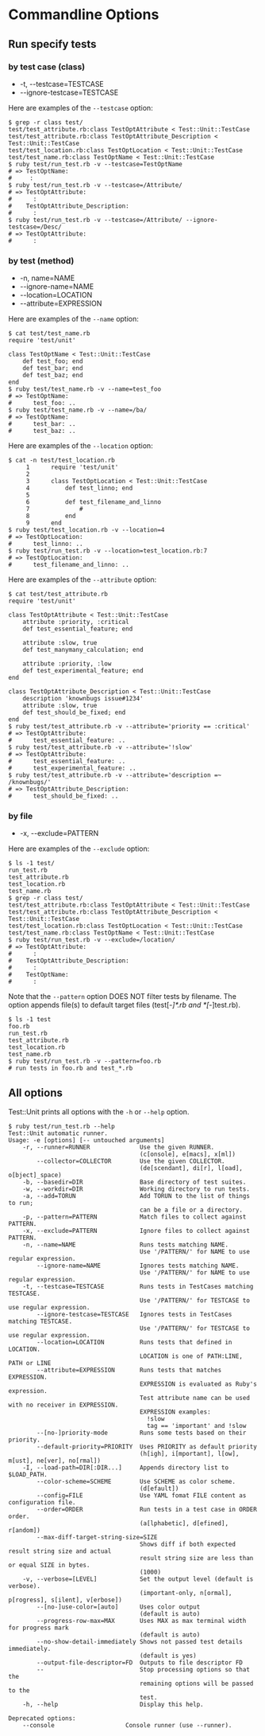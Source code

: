 # Commandline Options

## Run specify tests

### by test case (class)

- -t, --testcase=TESTCASE
- --ignore-testcase=TESTCASE

Here are examples of the `--testcase` option:

    $ grep -r class test/
    test/test_attribute.rb:class TestOptAttribute < Test::Unit::TestCase
    test/test_attribute.rb:class TestOptAttribute_Description < Test::Unit::TestCase
    test/test_location.rb:class TestOptLocation < Test::Unit::TestCase
    test/test_name.rb:class TestOptName < Test::Unit::TestCase
    $ ruby test/run_test.rb -v --testcase=TestOptName
    # => TestOptName:
    #     :
    $ ruby test/run_test.rb -v --testcase=/Attribute/
    # => TestOptAttribute:
    #      :
    #    TestOptAttribute_Description:
    #      :
    $ ruby test/run_test.rb -v --testcase=/Attribute/ --ignore-testcase=/Desc/
    # => TestOptAttribute:
    #      :

### by test (method)

- -n, name=NAME
- --ignore-name=NAME
- --location=LOCATION
- --attribute=EXPRESSION

Here are examples of the `--name` option:

    $ cat test/test_name.rb
    require 'test/unit'
    
    class TestOptName < Test::Unit::TestCase
        def test_foo; end
        def test_bar; end
        def test_baz; end
    end
    $ ruby test/test_name.rb -v --name=test_foo
    # => TestOptName:
    #      test_foo: ..
    $ ruby test/test_name.rb -v --name=/ba/
    # => TestOptName:
    #      test_bar: ..
    #      test_baz: ..

Here are examples of the `--location` option:

    $ cat -n test/test_location.rb
         1      require 'test/unit'
         2      
         3      class TestOptLocation < Test::Unit::TestCase
         4          def test_linno; end
         5      
         6          def test_filename_and_linno
         7              #
         8          end
         9      end
    $ ruby test/test_location.rb -v --location=4
    # => TestOptLocation:
    #      test_linno: ..
    $ ruby test/run_test.rb -v --location=test_location.rb:7
    # => TestOptLocation:
    #      test_filename_and_linno: ..

Here are examples of the `--attribute` option:

    $ cat test/test_attribute.rb
    require 'test/unit'
    
    class TestOptAttribute < Test::Unit::TestCase
        attribute :priority, :critical
        def test_essential_feature; end
    
        attribute :slow, true
        def test_manymany_calculation; end
    
        attribute :priority, :low
        def test_experimental_feature; end
    end
    
    class TestOptAttribute_Description < Test::Unit::TestCase
        description 'knownbugs issue#1234'
        attribute :slow, true
        def test_should_be_fixed; end
    end
    $ ruby test/test_attribute.rb -v --attribute='priority == :critical'
    # => TestOptAttribute:
    #      test_essential_feature: ..
    $ ruby test/test_attribute.rb -v --attribute='!slow'
    # => TestOptAttribute:
    #      test_essential_feature: ..
    #      test_experimental_feature: ..
    $ ruby test/test_attribute.rb -v --attribute='description =~ /knownbugs/'
    # => TestOptAttribute_Description:
    #      test_should_be_fixed: ..

### by file

- -x, --exclude=PATTERN

Here are examples of the `--exclude` option:

    $ ls -1 test/
    run_test.rb
    test_attribute.rb
    test_location.rb
    test_name.rb
    $ grep -r class test/
    test/test_attribute.rb:class TestOptAttribute < Test::Unit::TestCase
    test/test_attribute.rb:class TestOptAttribute_Description < Test::Unit::TestCase
    test/test_location.rb:class TestOptLocation < Test::Unit::TestCase
    test/test_name.rb:class TestOptName < Test::Unit::TestCase
    $ ruby test/run_test.rb -v --exclude=/location/
    # => TestOptAttribute:
    #      :
    #    TestOptAttribute_Description:
    #      :
    #    TestOptName:
    #      :

Note that the `--pattern` option DOES NOT filter tests by filename. The option appends file(s) to default target files (test[_-]\*.rb and \*[_-]test.rb).

    $ ls -1 test
    foo.rb
    run_test.rb
    test_attribute.rb
    test_location.rb
    test_name.rb
    $ ruby test/run_test.rb -v --pattern=foo.rb
    # run tests in foo.rb and test_*.rb

## All options

Test::Unit prints all options with the `-h` or `--help` option.

    $ ruby test/run_test.rb --help
    Test::Unit automatic runner.
    Usage: -e [options] [-- untouched arguments]
        -r, --runner=RUNNER              Use the given RUNNER.
                                         (c[onsole], e[macs], x[ml])
            --collector=COLLECTOR        Use the given COLLECTOR.
                                         (de[scendant], di[r], l[oad], o[bject]_space)
        -b, --basedir=DIR                Base directory of test suites.
        -w, --workdir=DIR                Working directory to run tests.
        -a, --add=TORUN                  Add TORUN to the list of things to run;
                                         can be a file or a directory.
        -p, --pattern=PATTERN            Match files to collect against PATTERN.
        -x, --exclude=PATTERN            Ignore files to collect against PATTERN.
        -n, --name=NAME                  Runs tests matching NAME.
                                         Use '/PATTERN/' for NAME to use regular expression.
            --ignore-name=NAME           Ignores tests matching NAME.
                                         Use '/PATTERN/' for NAME to use regular expression.
        -t, --testcase=TESTCASE          Runs tests in TestCases matching TESTCASE.
                                         Use '/PATTERN/' for TESTCASE to use regular expression.
            --ignore-testcase=TESTCASE   Ignores tests in TestCases matching TESTCASE.
                                         Use '/PATTERN/' for TESTCASE to use regular expression.
            --location=LOCATION          Runs tests that defined in LOCATION.
                                         LOCATION is one of PATH:LINE, PATH or LINE
            --attribute=EXPRESSION       Runs tests that matches EXPRESSION.
                                         EXPRESSION is evaluated as Ruby's expression.
                                         Test attribute name can be used with no receiver in EXPRESSION.
                                         EXPRESSION examples:
                                           !slow
                                           tag == 'important' and !slow
            --[no-]priority-mode         Runs some tests based on their priority.
            --default-priority=PRIORITY  Uses PRIORITY as default priority
                                         (h[igh], i[mportant], l[ow], m[ust], ne[ver], no[rmal])
        -I, --load-path=DIR[:DIR...]     Appends directory list to $LOAD_PATH.
            --color-scheme=SCHEME        Use SCHEME as color scheme.
                                         (d[efault])
            --config=FILE                Use YAML fomat FILE content as configuration file.
            --order=ORDER                Run tests in a test case in ORDER order.
                                         (a[lphabetic], d[efined], r[andom])
            --max-diff-target-string-size=SIZE
                                         Shows diff if both expected result string size and actual
                                         result string size are less than or equal SIZE in bytes.
                                         (1000)
        -v, --verbose=[LEVEL]            Set the output level (default is verbose).
                                         (important-only, n[ormal], p[rogress], s[ilent], v[erbose])
            --[no-]use-color=[auto]      Uses color output
                                         (default is auto)
            --progress-row-max=MAX       Uses MAX as max terminal width for progress mark
                                         (default is auto)
            --no-show-detail-immediately Shows not passed test details immediately.
                                         (default is yes)
            --output-file-descriptor=FD  Outputs to file descriptor FD
            --                           Stop processing options so that the
                                         remaining options will be passed to the
                                         test.
        -h, --help                       Display this help.
    
    Deprecated options:
	    --console                    Console runner (use --runner).

